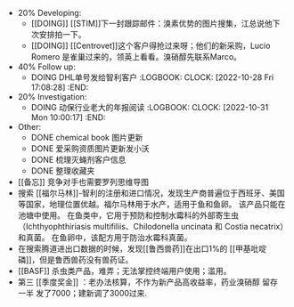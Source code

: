 - 20% Developing:
	- [[DOING]] [[STIM]]下一封跟踪邮件：溴素优势的图片搜集，江总说他下次安排拍一下。
	- [[DOING]] [[Centrovet]]这个客户得抢过来呀；他们的新采购，Lucio Romero 是雀巢过来的，领英上看看。溴硝醇先联系Marco。
- 40% Follow up:
	- DOING DHL单号发给智利客户
	  :LOGBOOK:
	  CLOCK: [2022-10-28 Fri 17:08:28]
	  :END:
- 20% Investigation:
	- DOING 动保行业老大的年报阅读
	  :LOGBOOK:
	  CLOCK: [2022-10-31 Mon 10:00:17]
	  :END:
- Other:
	- DONE chemical book 图片更新
	- DONE 爱采购资质图片更新发小沃
	- DONE 梳理灭蝇剂客户信息
	- DONE 整理收藏夹
- [[备忘]] 竞争对手也需要罗列思维导图
- 搜索 [[福尔马林]]-智利的注册和进口情况，发现生产商普遍位于西班牙、美国等国家，地理位置优越。福尔马林用于水产，适用于鱼和鱼卵。 该产品只能在池塘中使用。 在鱼类中，它用于预防和控制水霉科的外部寄生虫（Ichthyophthiriasis multifiliis、Chilodonella uncinata 和 Costia necatrix）和真菌。 在鱼卵中，该配方用于防治水霉科真菌。
- 在搜索腾道进出口数据的时候，发现[[鲁西兽药]]在出口1%的 [[甲基吡啶磷]]，但是鲁西兽药没有兽药证。
- [[BASF]] 杀虫类产品，难弄；无法掌控终端用户使用；滥用。
- 第三 [[季度奖金]] ：老办法核算，不作为新产品高收益率，药业溴硝醇 留存一半 发了7000；建新调了3000过来.